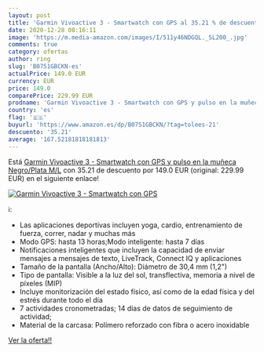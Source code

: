 ```yaml
---
layout: post
title: 'Garmin Vivoactive 3 - Smartwatch con GPS al 35.21 % de descuento'
date: 2020-12-28 08:16:11
image: 'https://m.media-amazon.com/images/I/511y46NDGQL._SL200_.jpg'
comments: true
category: ofertas
author: ring
slug: 'B0751GBCKN-es'
actualPrice: 149.0 EUR
currency: EUR
price: 149.0
comparePrice: 229.99 EUR
prodname: 'Garmin Vivoactive 3 - Smartwatch con GPS y pulso en la muñeca  Negro/Plata  M/L'
country: 'es'
flag: '🇪🇸'
buyurl: 'https://www.amazon.es/dp/B0751GBCKN/?tag=tolees-21'
descuento: '35.21'
average: '167.52181818181813'
---
```


Está [Garmin Vivoactive 3 - Smartwatch con GPS y pulso en la muñeca  Negro/Plata  M/L](https://www.amazon.es/dp/B0751GBCKN/?tag=tolees-21) con 35.21 de descuento por 149.0 EUR (original: 229.99 EUR) en el siguiente enlace!

[![Garmin Vivoactive 3 - Smartwatch con GPS](https://m.media-amazon.com/images/I/511y46NDGQL._SL200_.jpg)](https://www.amazon.es/dp/B0751GBCKN/?tag=tolees-21)

ℹ️:

- Las aplicaciones deportivas incluyen yoga, cardio, entrenamiento de fuerza, correr, nadar y muchas más
- Modo GPS: hasta 13 horas;Modo inteligente: hasta 7 días
- Notificaciones inteligentes que incluyen la capacidad de enviar mensajes a mensajes de texto, LiveTrack, Connect IQ y aplicaciones
- Tamaño de la pantalla (Ancho/Alto): Diámetro de 30,4 mm (1,2")
- Tipo de pantalla: Visible a la luz del sol, transflectiva, memoria a nivel de píxeles (MIP)
- Incluye monitorización del estado físico, así como de la edad física y del estrés durante todo el día
- 7 actividades cronometradas; 14 días de datos de seguimiento de actividad;
- Material de la carcasa: Polímero reforzado con fibra o acero inoxidable

[Ver la oferta!!](https://www.amazon.es/dp/B0751GBCKN/?tag=tolees-21)
